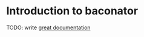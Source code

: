 # Introduction to baconator

TODO: write [great documentation](http://jacobian.org/writing/great-documentation/what-to-write/)
